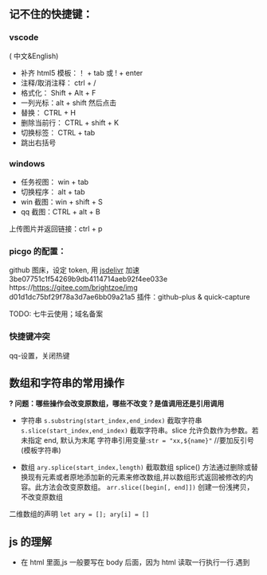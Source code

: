 ## 记不住的快捷键：

### vscode

( 中文&English)

- 补齐 html5 模板：！ + tab 或 ! + enter
- 注释/取消注释： ctrl + /
- 格式化： Shift + Alt + F
- 一列光标：alt + shift 然后点击
- 替换： CTRL + H
- 删除当前行： CTRL + shift + K
- 切换标签： CTRL + tab
- 跳出右括号

### windows

- 任务视图： win + tab
- 切换程序： alt + tab
- win 截图：win + shift + S
- qq 截图：CTRL + alt + B

上传图片并返回链接：ctrl + p

### picgo 的配置：

github 图床，设定 token, 用 [jsdelivr](https://cdn.jsdelivr.net/gh/brightzoe/img) 加速
3be07751c1f54269b9db4114714aeb92f4ee033e
https://https://gitee.com/brightzoe/img
d01d1dc75bf29f78a3d7ae6bb09a21a5
插件：github-plus & quick-capture

TODO: 七牛云使用；域名备案

### 快捷键冲突

qq-设置，关闭热键

## 数组和字符串的常用操作

**? 问题：哪些操作会改变原数组，哪些不改变？是值调用还是引用调用**

- 字符串
  `s.substring(start_index,end_index)` 截取字符串
  `s.slice(start_index,end_index)` 截取字符串。slice 允许负数作为参数。若未指定 end, 默认为末尾
  字符串引用变量:`str = "xx,${name}"` //要加反引号 (模板字符串)

- 数组
  `ary.splice(start_index,length)` 截取数组
  splice() 方法通过删除或替换现有元素或者原地添加新的元素来修改数组,并以数组形式返回被修改的内容。此方法会改变原数组。
  `arr.slice([begin[, end]])` 创建一份浅拷贝，不改变原数组

二维数组的声明
`let ary = []; ary[i] = []`

## js 的理解

- 在 html 里面,js 一般要写在 body 后面，因为 html 读取一行执行一行.遇到<script>先确认没有语法错误,然后执行 js。如果在前面引入 js , 浏览器会等待 js 加载完成才继续运行. 如果写在前面，可以加 `window.onload`, 代表页面加载完成再执行.
- 行为，样式，结构三者分离 (js,css,html)
- this 当前发生事件的元素
- typeof 是操作符，后面可以不加括号
- 对象里 for in 的顺序:先 0 以上的数字,然后字符串,字符串按声明的顺序
- Object.keys(obj) //拿到自有属性
- var array = Array.prototype.slice.call(arraylike,0) //把数组的方法添加到类数组上

todo: 迭代器和生成器 iterator generator
map 对象迭代器: var iterator = map.entries()
iterator.next()
fixme: 闭包,作用域,变量位置的访问问题
### 逻辑操作符 || &&

- `true && "hello,xiaoai"`
  实际开发可以用于：满足前面条件，然后执行后面的。从前向后执行`
  Javacript uses short-circuit evaluation for logical operators || and &&. However, it's different to other languages in that it returns the result of the last value that halted the execution, instead of a true, or false value.

```js
//The following values are considered falsy in JavaScript.
false
null
"" (empty string)
0
NaN
undefined

//Ignoring the operator precedence rules, and keeping things simple, the following examples show which value halted the evaluation, and gets returned as a result.

false || null || "" || 0 || NaN || "Hello" || undefined // "Hello"
//前面都为false,才向后执行
//The first 5 values upto NaN are falsy so they are all evaluated from left to right, until it meets the first truthy value - "Hello" which makes the entire expression true, so anything further up will not be evaluated, and "Hello" gets returned as a result of the expression. Similarly, in this case:

1 && [] && {} && true && "World" && null && 2010 // null
//前面都为true,才向后执行
//The first 5 values are all truthy and get evaluated until it meets the first falsy value (null) which makes the expression false, so 2010 isn't evaluated anymore, and null gets returned as a result of the expression.

```

TODO: js 开发规范 文档注释标准 jsdoc

https://jsdoc.app/index.html

TODO: ES 标准中的相等比较算法 SameValue SameValueZero

todo: 箭头函数与普通函数的区别
不能 new,this 来自词法作用域,不能用 call 设定 this

### 在中英文混排，或者有符号的时候是否要加空格？

间距要有，但不一定是空格。
部分软件能自动呈现间距，那就不必加空格。
绝大多数软件不能自动呈现间距，那就需要手动加空格。

- 中文与西文混排时，不一定要有空格字符，但一定要有间距。-from zhihu 梁海
- 在未来应该是一个排版问题，可以用程序把 plain text 生成符合条件的文档。
- 在现阶段并没有一个统一的标准，只有个人习惯，基于提升可读性，还是需要手动加空格。
- 加空格违反了内容与样式分离的原则，中英文间距属于样式的范畴，但空格是内容，是可被读取为字符的。
  是简单的在不支持混排的环境中改善排版的方式，但一旦遇到支持的环境就弄巧成拙了。
  加空格倒是很容易，不过再删除可就麻烦了，在网页上编辑好的一篇文章，加好了空格，看着很美观，但是复制粘贴到 Word 这样的软件中，中西文之间的距离就更大了，这个时候再想删除这些空格就费力气了。
- 英文标点符号都要加空格。
  事实上我喜欢加空格并不主要是因为好看问题——因为英文单词是用空格定界的，那我的理解就是，一个英文单词要和同一行里面之前和之后的单词（或者类似概念的东西）隔开，就需要有一个空格，不论这些内容是用何种文字书写。
- 不使用空格，还有个重要原因，因为空白空格在不同浏览器之下的解析效果不一致。
  有些宽，有些窄，尤其一些精确的版式处理时会比较麻烦。需要空格的地方全部使用 CSS 的 margin 定义解决，绝对的精确，所以我会尽量不使用空格。
  实际产品中，工程师嵌入程序经常都会有空格导入，最近正在实践用 CSS 语句定义 word-spacing:-3px; 来缩减不必要的空格效果。-zhihu 千鸟

TODO:

### 如何画一个色彩空间/rgb 色域？CMYK

回流与重绘

bootscrap 再熟悉一下

创建一些 snipps:

```
  "foriloop": {
    "scope": "javascript,typescript",
    "prefix": "fori",
    "body": ["for (let ${1:i} = 0; $1 < array.length; $1++){\n\t$2\n}"],
    "description": "for i in array"
  }
```

- class= " "

TODO:reduce 实现 map 和 filter
